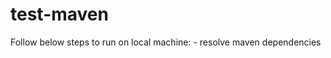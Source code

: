 # test-maven

Follow below steps to run on local machine: <incomplete>
	- resolve maven dependencies
 

